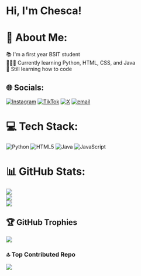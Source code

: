 # Hi, I'm Chesca!

# 💫 About Me:
📚 I'm a first year BSIT student<br>👩🏻‍💻 Currently learning Python, HTML, CSS, and Java<br>🌱 Still learning how to code


## 🌐 Socials:
[![Instagram](https://img.shields.io/badge/Instagram-%23E4405F.svg?logo=Instagram&logoColor=white)](https://instagram.com/@SaucyCy_) [![TikTok](https://img.shields.io/badge/TikTok-%23000000.svg?logo=TikTok&logoColor=white)](https://tiktok.com/@@tyezka_) [![X](https://img.shields.io/badge/X-black.svg?logo=X&logoColor=white)](https://x.com/@gay4chesca) [![email](https://img.shields.io/badge/Email-D14836?logo=gmail&logoColor=white)](mailto:chla.reyes.au@phinmaed.com) 

# 💻 Tech Stack:
![Python](https://img.shields.io/badge/python-3670A0?style=for-the-badge&logo=python&logoColor=ffdd54) ![HTML5](https://img.shields.io/badge/html5-%23E34F26.svg?style=for-the-badge&logo=html5&logoColor=white) ![Java](https://img.shields.io/badge/java-%23ED8B00.svg?style=for-the-badge&logo=openjdk&logoColor=white) ![JavaScript](https://img.shields.io/badge/javascript-%23323330.svg?style=for-the-badge&logo=javascript&logoColor=%23F7DF1E)
# 📊 GitHub Stats:
![](https://github-readme-stats.vercel.app/api?username=chescamheyreyes&theme=blue_navy&hide_border=false&include_all_commits=true&count_private=false)<br/>
![](https://nirzak-streak-stats.vercel.app/?user=chescamheyreyes&theme=blue_navy&hide_border=false)<br/>
![](https://github-readme-stats.vercel.app/api/top-langs/?username=chescamheyreyes&theme=blue_navy&hide_border=false&include_all_commits=true&count_private=false&layout=compact)

## 🏆 GitHub Trophies
![](https://github-profile-trophy.vercel.app/?username=chescamheyreyes&theme=radical&no-frame=false&no-bg=false&margin-w=4)

### 🔝 Top Contributed Repo
![](https://github-contributor-stats.vercel.app/api?username=chescamheyreyes&limit=5&theme=blue_navy&combine_all_yearly_contributions=true)

<!-- Proudly created with GPRM ( https://gprm.itsvg.in ) -->
